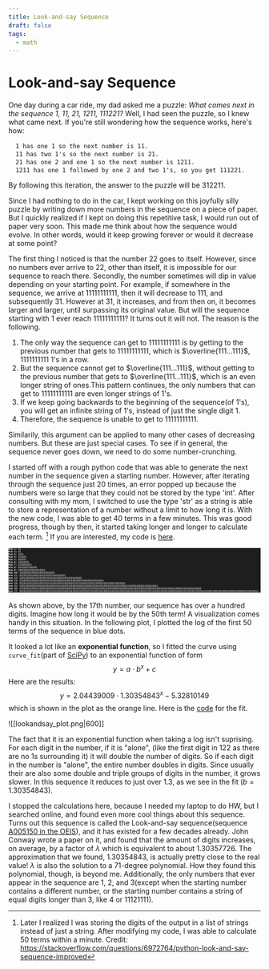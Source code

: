 ```yaml
---
title: Look-and-say Sequence
draft: false
tags:
  - math
---
```

# Look-and-say Sequence
One day during a car ride, my dad asked me a puzzle: *What comes next in the sequence 1, 11, 21, 1211, 111221?* Well, I had seen the puzzle, so I knew what came next. If you're still wondering how the sequence works, here's how:  
```
  1 has one 1 so the next number is 11.  
  11 has two 1's so the next number is 21.  
  21 has one 2 and one 1 so the next number is 1211.  
  1211 has one 1 followed by one 2 and two 1's, so you get 111221.   
```
By following this iteration, the answer to the puzzle will be 312211.


Since I had nothing to do in the car, I kept working on this joyfully silly puzzle by writing down more numbers in the sequence on a piece of paper. But I quickly realized if I kept on doing this repetitive task, I would run out of paper very soon. This made me think about how the sequence would evolve. In other words, would it keep growing forever or would it decrease at some point?

<!--
some initial observations
 - some number never go up or down: 22 goes to itself
 - some cases it can decrease 
 - but eventually will rebound

number crunching to see if there is a pattern
 - made python script to iterate
    - challenge + overcome: int type ran out of space, so I had to change it into str
    - still too slow to calculate more than 50 terms
    - chose to take log before printing num, so I could make a plot
 - findings
    - in general, the sequence follows a double exponential function
      - did so by inputing points into desmos, and observed that it looked like an exponential equation
      - used python(numpi) to fit a curve, found the fit, for a * b^x + c
      - (a, b, c) -> (2.038570282529119, 1.3036362169751983, -2.8364071858087954)
      - looks pretty good
    - should we stop here? No!

learn from internet:
  - google search shows name
  - reliable source on wiki page I learned that
    - only 1, 2, 3 in seq unless you start with a number greater than 3, or you have a string of numbers longer than 3
    - the exponentiation constant(b) is actually called the conway number, and is the solution to a 71 degree polynomial
      - where they got the 71 degree polynomial is something I might find out
  - found a better python code, which works much faster because it uses str to store the digits instead of a lst. some improvements
    - wrote the nums into a file(1.1 megabytes)
    - will put into github
images:
 - curve fit image
 - snapshot of the txt file
 - python code in github

link: https://en.wikipedia.org/wiki/Look-and-say_sequence
link: https://stackoverflow.com/questions/6972764/python-look-and-say-sequence-improved



-->

<!--
some initial observations
 - some number never go up or down: 22 goes to itself
 - some cases it can decrease 
 - but eventually will rebound
-->
The first thing I noticed is that the number 22 goes to itself. However, since no numbers ever arrive to 22, other than itself, it is impossible for our sequence to reach there. Secondly, the number sometimes will dip in value depending on your starting point. For example, if somewhere in the sequence, we arrive at 11111111111, then it will decrease to 111, and subsequently 31. However at 31, it increases, and from then on, it becomes larger and larger, until surpassing its original value. But will the sequence starting with 1 ever reach 11111111111? It turns out it will not. The reason is the following.

  1. The only way the sequence can get to 11111111111 is by getting to the previous number that gets to 11111111111, which is $\overline{111...111}$, 1111111111 1's in a row.
  2. But the sequence cannot get to $\overline{111...111}$, without getting to the previous number that gets to $\overline{111...111}$, which is an even longer string of ones.This pattern continues, the only numbers that can get to 11111111111 are even longer strings of 1's.
  3. If we keep going backwards to the beginning of the sequence(of 1's), you will get an infinite string of 1's, instead of just the single digit 1.
  4. Therefore, the sequence is unable to get to 11111111111.

Similarily, this argument can be applied to many other cases of decreasing numbers. But these are just special cases. To see if in general, the sequence never goes down, we need to do some number-crunching.
<!--Numerical guess-->
<!--
  number crunching to see if there is a pattern
 - made python script to iterate
    - challenge + overcome: int type ran out of space, so I had to change it into str
    - still too slow to calculate more than 50 terms
    - chose to take log before printing num, so I could make a plot
 - findings
    - in general, the sequence follows a double exponential function
      - did so by inputing points into desmos, and observed that it looked like an exponential equation
      - used python(numpi) to fit a curve, found the fit, for a * b^x + c
      - (a, b, c) -> (2.038570282529119, 1.3036362169751983, -2.8364071858087954)
      - looks pretty good
    - should we stop here? No! ==> internet search
-->
I started off with a rough python code that was able to generate the next number in the sequence given a starting number. However, after iterating through the sequence just 20 times, an error popped up because the numbers were so large that they could not be stored by the type 'int'. After consulting with my mom, I switched to use the type 'str' as a string is able to store a representation of a number without a limit to how long it is. With the new code, I was able to get 40 terms in a few minutes. This was good progress, though by then, it started taking longer and longer to calculate each term. [^1]
If you are interested, my code is [here](Code/sequence.py).
[^1]:Later I realized I was storing the digits of the output in a list of strings instead of just a string. After modifying my code, I was able to calculate 50 terms within a minute. Credit: https://stackoverflow.com/questions/6972764/python-look-and-say-sequence-improved

![my pic](images/escalating_numbers.png)
<!-- W.I.P
<span class="caption">Test</span>
<p> <img src="images/escalating_numbers.png" title="Test"/></p>
-->
As shown above, by the 17th number, our sequence has over a hundred digits. Imagine how long it would be by the 50th term! A visualization comes handy in this situation. In the following plot, I plotted the log of the first 50 terms of the sequence in blue dots.

It looked a lot like an **exponential function**, so I fitted the curve using `curve_fit`(part of [SciPy](https://docs.scipy.org/doc/scipy/reference/generated/scipy.optimize.curve_fit.html)) to an exponential function of form 
$$
y=a\cdot b^{x}+c
$$ 
Here are the results:
$$
y=2.04439009\cdot 1.30354843^{x}-5.32810149
$$ 
which is shown in the plot as the orange line. Here is the [code](Code/curve_fit_lookandsay.py) for the fit.

![[lookandsay_plot.png|600]]

<!--Why the numerical solution makes sense-->
The fact that it is an exponential function when taking a log isn't suprising. For each digit in the number, if it is "alone", (like the first digit in 122 as there are no 1s surrounding it) it will double the number of digits. So if each digit in the number is "alone", the entire number doubles in digits. Since usually their are also some double and triple groups of digits in the number, it grows slower. In this sequence it reduces to just over 1.3, as we see in the fit ($b = 1.30354843$).


<!--Internet learnings-->
<!-- 
  learn from internet:
  - google search shows name
  - reliable source on wiki page I learned that
    - only 1, 2, 3 in seq unless you start with a number greater than 3, or you have a string of numbers longer than 3
    - the exponentiation constant(b) is actually called the conway number, and is the solution to a 71 degree polynomial
      - where they got the 71 degree polynomial is something I might find out
  - found a better python code, which works much faster because it uses str to store the digits instead of a lst. some improvements
    - wrote the nums into a file(1.1 megabytes)
    - will put into github
-->
I stopped the calculations here, because I needed my laptop to do HW, but I searched online, and found even more cool things about this sequence. Turns out this sequence is called the Look-and-say sequence(sequence [A005150 in the OEIS](https://oeis.org/A005150)), and it has existed for a few decades already. John Conway wrote a paper on it, and found that the amount of digits increases, on average, by a factor of $\lambda$ which is equivalent to about 1.30357726. The approximation that we found, 1.30354843, is actually pretty close to the real value! $\lambda$ is also the solution to a 71-degree polynomial. How they found this polynomial, though, is beyond me. Additionally, the only numbers that ever appear in the sequence are 1, 2, and 3(except when the starting number contains a different number, or the starting number contains a string of equal digits longer than 3, like 4 or 11121111).



